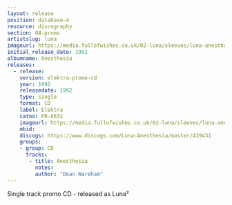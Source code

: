 ```yaml
---
layout: release
position: database-4
resource: discography
section: 04-promo
artistslug: luna
imageurl: https://media.fullofwishes.co.uk/02-luna/sleeves/luna-anesthesia-promo.jpg
initial_release_date: 1992
albumname: Anesthesia
releases:
  - release:
    version: elektra-promo-cd
    year: 1992
    releasedate: 1992
    type: single
    format: CD
    label: Elektra
    catno: PR-8632
    imageurl: https://media.fullofwishes.co.uk/02-luna/sleeves/luna-anesthesia-promo.jpg
    mbid:
    discogs: https://www.discogs.com/Luna-Anesthesia/master/439431
    groups:
    - group: CD
      tracks:
       - title: Anesthesia
         notes:
         author: "Dean Wareham"
---
```

Single track promo CD - released as Luna&sup2;
